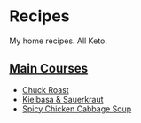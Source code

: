 # Recipes
My home recipes. All Keto.

## [Main Courses](main-courses)
* [Chuck Roast](chuck-roast.md)
* [Kielbasa & Sauerkraut](kielbasa-and-sauerkraut.md)
* [Spicy Chicken Cabbage Soup](spicy-chicken-cabbage-soup.md)
